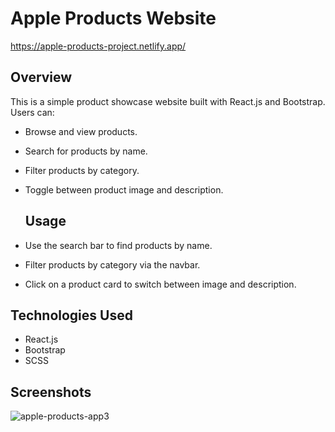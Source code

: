 # Apple Products Website

https://apple-products-project.netlify.app/

## Overview

This is a simple product showcase website built with React.js and Bootstrap. Users can:

- Browse and view products.
- Search for products by name.
- Filter products by category.
- Toggle between product image and description.

  ## Usage

- Use the search bar to find products by name.
- Filter products by category via the navbar.
- Click on a product card to switch between image and description.

## Technologies Used

- React.js
- Bootstrap
- SCSS
  
## Screenshots

![apple-products-app3](https://github.com/furkanpolat06/apple-products/assets/118616075/c61f9f5c-3c94-40a8-a650-447af13c5621)
